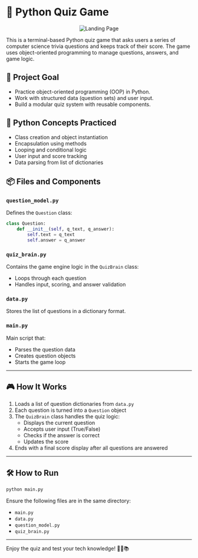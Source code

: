 # 🧠 Python Quiz Game
<p align="center">
  <img src="https://redeem-innovations.com/wp-content/uploads/2025/05/quiz-game.jpg" alt="Landing Page" />
</p>

This is a terminal-based Python quiz game that asks users a series of computer science trivia questions and keeps track of their score. The game uses object-oriented programming to manage questions, answers, and game logic.

## 🎯 Project Goal

- Practice object-oriented programming (OOP) in Python.
- Work with structured data (question sets) and user input.
- Build a modular quiz system with reusable components.

## 🧠 Python Concepts Practiced

- Class creation and object instantiation
- Encapsulation using methods
- Looping and conditional logic
- User input and score tracking
- Data parsing from list of dictionaries

## 📦 Files and Components

### `question_model.py`
Defines the `Question` class:
```python
class Question:
    def __init__(self, q_text, q_answer):
        self.text = q_text
        self.answer = q_answer
```

### `quiz_brain.py`
Contains the game engine logic in the `QuizBrain` class:
- Loops through each question
- Handles input, scoring, and answer validation

### `data.py`
Stores the list of questions in a dictionary format.

### `main.py`
Main script that:
- Parses the question data
- Creates question objects
- Starts the game loop

---

## 🎮 How It Works

1. Loads a list of question dictionaries from `data.py`
2. Each question is turned into a `Question` object
3. The `QuizBrain` class handles the quiz logic:
   - Displays the current question
   - Accepts user input (True/False)
   - Checks if the answer is correct
   - Updates the score
4. Ends with a final score display after all questions are answered

---

## 🛠 How to Run

```bash
python main.py
```

Ensure the following files are in the same directory:
- `main.py`
- `data.py`
- `question_model.py`
- `quiz_brain.py`

---

Enjoy the quiz and test your tech knowledge! 🧑‍💻📚
